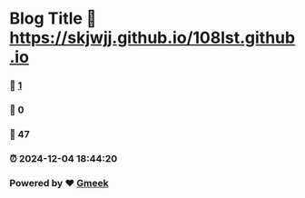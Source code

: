 # Blog Title :link: https://skjwjj.github.io/108lst.github.io 
### :page_facing_up: [1](https://skjwjj.github.io/108lst.github.io/tag.html) 
### :speech_balloon: 0 
### :hibiscus: 47 
### :alarm_clock: 2024-12-04 18:44:20 
### Powered by :heart: [Gmeek](https://github.com/Meekdai/Gmeek)
